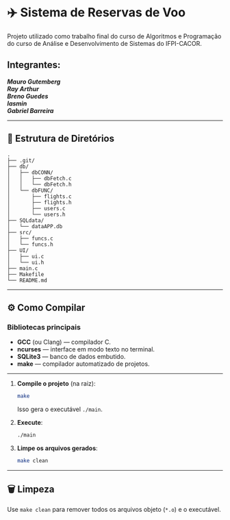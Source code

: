 # ✈️ Sistema de Reservas de Voo

Projeto utilizado como trabalho final do curso de Algoritmos e Programação do curso de Análise e Desenvolvimento de Sistemas do IFPI-CACOR.

## Integrantes:  
***Mauro Gutemberg***  
***Ray Arthur***  
***Breno Guedes***  
***Iasmin***  
***Gabriel Barreira***  

---

## 📂 Estrutura de Diretórios

```
.
├── .git/
├── db/
│   ├── dbCONN/
│   │   ├── dbFetch.c
│   │   └── dbFetch.h
│   └── dbFUNC/
│       ├── flights.c
│       ├── flights.h
│       ├── users.c
│       └── users.h
├── SQLdata/
│   └── dataAPP.db
├── src/
│   ├── funcs.c
│   └── funcs.h
├── UI/
│   ├── ui.c
│   └── ui.h
├── main.c
├── Makefile
└── README.md
```

---

## ⚙️ Como Compilar

### Bibliotecas principais

- **GCC** (ou Clang) — compilador C.
- **ncurses** — interface em modo texto no terminal.
- **SQLite3** — banco de dados embutido.
- **make** — compilador automatizado de projetos.

---

1. **Compile o projeto** (na raiz):

   ```bash
   make
   ```

   Isso gera o executável `./main`.

2. **Execute**:

   ```bash
   ./main
   ```

3. **Limpe os arquivos gerados**:

   ```bash
   make clean
   ```

---

## 🗑️ Limpeza

Use `make clean` para remover todos os arquivos objeto (`*.o`) e o executável.
